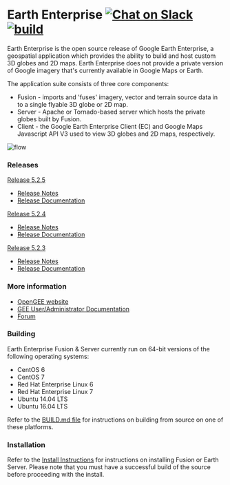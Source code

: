 
# Earth Enterprise [![Chat on Slack](https://img.shields.io/badge/chat-on%20slack-ff69b4.svg)](http://slack.opengee.org) [![build](https://travis-ci.org/google/earthenterprise.svg?branch=master)](https://travis-ci.org/google/earthenterprise/builds)

Earth Enterprise is the open source release of Google Earth Enterprise, a geospatial application which provides the ability to build and host custom 3D globes and 2D maps.  Earth Enterprise does not provide a private version of Google imagery that's currently available in Google Maps or Earth.

The application suite consists of three core components:
* Fusion - imports and 'fuses' imagery, vector and terrain source data in to a single flyable 3D globe or 2D map.
* Server - Apache or Tornado-based server which hosts the private globes built by Fusion.
* Client - the Google Earth Enterprise Client (EC) and Google Maps Javascript API V3 used to view 3D globes and 2D maps, respectively.

![flow](https://lh3.googleusercontent.com/ZGQH04lc2mYmw1JEx0Jvwiardw5H6cwrmRhSj75pSKF6r1FRwwYUBUIBnTE6n5uY071XV7__mmVDKdV6B1tEpUQwFNYnt1HBfxiz3Hrqbw99HUFQKVFnht11EkPz70xCtuhFlCi3)

### Releases

[Release 5.2.5](https://github.com/google/earthenterprise/releases/tag/5.2.5-714.41)
* [Release Notes](https://www.opengee.org/geedocs/5.2.5/answer/7160006.html)
* [Release Documentation](https://www.opengee.org/geedocs/5.2.5/)

[Release 5.2.4](https://github.com/google/earthenterprise/releases/tag/5.2.4-4.final)
* [Release Notes](https://www.opengee.org/geedocs/5.2.4/answer/7160004.html)
* [Release Documentation](https://www.opengee.org/geedocs/5.2.4/)

[Release 5.2.3](https://github.com/google/earthenterprise/releases/tag/5.2.3-4.final)
* [Release Notes](https://www.opengee.org/geedocs/5.2.3/answer/7160003.html)
* [Release Documentation](https://www.opengee.org/geedocs/5.2.3/)

### More information
* [OpenGEE website](https://www.opengee.org)
* [GEE User/Administrator Documentation](https://www.opengee.org/geedocs/)
* [Forum](https://groups.google.com/forum/#!forum/google-earth-enterprise)

### Building
Earth Enterprise Fusion & Server currently run on 64-bit versions of the following operating systems:

* CentOS 6
* CentOS 7
* Red Hat Enterprise Linux 6
* Red Hat Enterprise Linux 7
* Ubuntu 14.04 LTS
* Ubuntu 16.04 LTS

Refer to the [BUILD.md file](./earth_enterprise/BUILD.md) for instructions on building from source on one of these platforms.

### Installation
Refer to the [Install Instructions](https://github.com/google/earthenterprise/wiki/Install-Fusion-or-Earth-Server) for instructions on installing Fusion or Earth Server.  Please note that you must have a successful build of the source before proceeding with the install.


